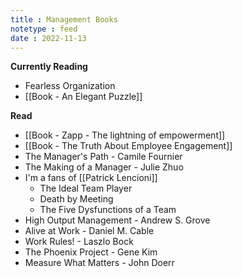 ```yaml
---
title : Management Books
notetype : feed
date : 2022-11-13
---
```



**Currently Reading**
- Fearless Organization
- [[Book - An Elegant Puzzle]]

**Read**
- [[Book - Zapp - The lightning of empowerment]]
- [[Book - The Truth About Employee Engagement]]
- The Manager's Path - Camile Fournier
- The Making of a Manager - Julie Zhuo
- I'm a fans of [[Patrick Lencioni]]
	- The Ideal Team Player
	- Death by Meeting
	- The Five Dysfunctions of a Team
- High Output Management - Andrew S. Grove
- Alive at Work - Daniel M. Cable
- Work Rules! - Laszlo Bock
- The Phoenix Project - Gene Kim
- Measure What Matters - John Doerr